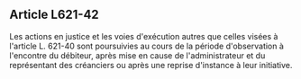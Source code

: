 Article L621-42
----
Les actions en justice et les voies d'exécution autres que celles visées à
l'article L. 621-40 sont poursuivies au cours de la période d'observation à
l'encontre du débiteur, après mise en cause de l'administrateur et du
représentant des créanciers ou après une reprise d'instance à leur initiative.
